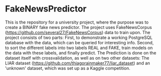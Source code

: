 # FakeNewsPredictor
This is the repository for a university project, where the purpose was to create a BINARY fake news predictor. The project uses FakeNewsCorpus (https://github.com/several27/FakeNewsCorpus) data to train upon. The project consists of two parts: First, to demonstrate a working PostgreSQL database with the data, which can be queried for interesting info. Second, to sort the different labels into two labels REAL and FAKE, train models on the data with these labels, and finally predict. The Prediction is done on the dataset itself with crossvalidation, as well as on two other datasets: The LIAR dataset (https://github.com/thiagorainmaker77/liar_dataset) and an 'unknown' dataset, which was set up as a Kaggle competition.
